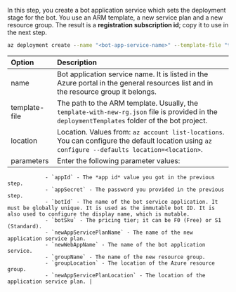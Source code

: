 In this step, you create a bot application service which sets the deployment stage for the bot. You use an ARM template, a new service plan and a new resource group. The result is a **registration subscription id**; copy it to use in the next step.

```cmd
az deployment create --name "<bot-app-service-name>" --template-file "template-with-new-rg.json" --location "region-location-name" --parameters appId="<app-id-from-previous-step>" appSecret="<password-from-previous-step>" botId="<id or bot-app-service-name>" botSku=F0 newAppServicePlanName="<new-service-plan-name>" newWebAppName="<bot-app-service-name>" groupName="<new-group-name>" groupLocation="<region-location-name>" newAppServicePlanLocation="<region-location-name>"
```

| Option   | Description |
|:---------|:------------|
| name | Bot application service name. It is listed in the Azure portal in the general resources list and in the resource group it belongs. |
| template-file | The path to the ARM template. Usually, the `template-with-new-rg.json` file is provided in the `deploymentTemplates` folder of the bot project. |
| location |Location. Values from: `az account list-locations`. You can configure the default location using `az configure --defaults location=<location>`. |
| parameters | Enter the following parameter values:
                - `appId` - The *app id* value you got in the previous step.
                - `appSecret` - The password you provided in the previous step.
                - `botId` - The name of the bot service application. It must be globally unique. It is used as the immutable bot ID. It is also used to configure the display name, which is mutable.
                - `botSku` - The pricing tier; it can be F0 (Free) or S1 (Standard).
                - `newAppServicePlanName` - The name of the new application service plan.
                - `newWebAppName` - The name of the bot application service.
                - `groupName` - The name of the new resource group.
                - `groupLocation` - The location of the Azure resource group.
                - `newAppServicePlanLocation` - The location of the application service plan. |

